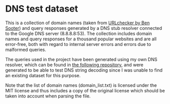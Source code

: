 # DNS test dataset

This is a collection of domain names (taken from [URLchecker by Ben Sooter](https://github.com/bensooter/URLchecker)) and query responses generated by a DNS stub resolver connected to the Google DNS server (8.8.8.8:53). The collection includes domain names and query responses for a thousand popular websites and are all error-free, both with regard to internal server errors and errors due to malformed queries.

The queries used in the project have been generated using my own DNS resolver, which can be found in [the following repository](https://github.com/MuhammedReza07/dns_resolver), and were generated to be able to test DNS string decoding since I was unable to find an existing dataset for this purpose.

Note that the list of domain names (domain_list.txt) is licensed under the MIT license and thus includes a copy of the
original license which should be taken into account when parsing the file.
